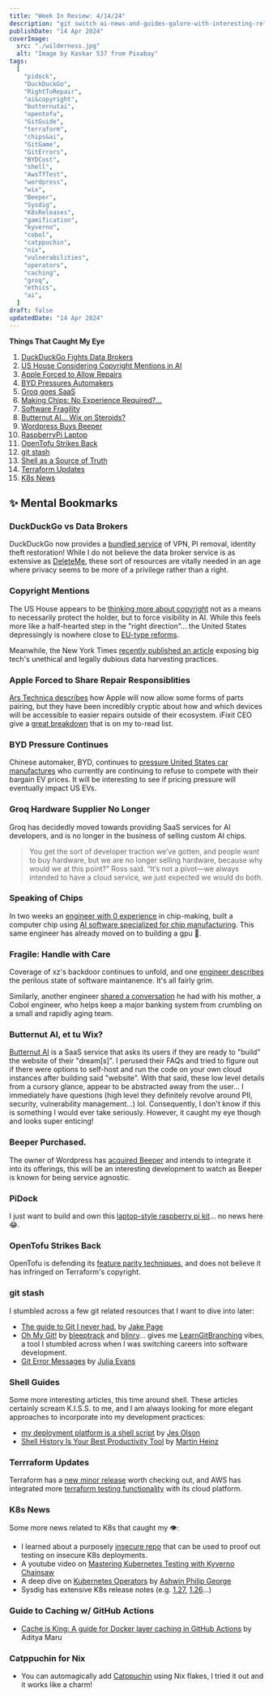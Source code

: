 ```yaml
---
title: "Week In Review: 4/14/24"
description: "git switch ai-news-and-guides-galore-with-interesting-releases"
publishDate: "14 Apr 2024"
coverImage:
  src: "./wilderness.jpg"
  alt: "Image by Kaskar 537 from Pixabay"
tags:
  [
    "pidock",
    "DuckDuckGo",
    "RightToRepair",
    "ai&copyright",
    "butternutai",
    "opentofu",
    "GitGuide",
    "terraform",
    "chips&ai",
    "GitGame",
    "GitErrors",
    "BYDCost",
    "shell",
    "AwsTfTest",
    "wordpress",
    "wix",
    "Beeper",
    "Sysdig",
    "K8sReleases",
    "gamification",
    "kyverno",
    "cobol",
    "catppuchin",
    "nix",
    "vulnerabilities",
    "operators",
    "caching",
    "groq",
    "ethics",
    "ai",
  ]
draft: false
updatedDate: "14 Apr 2024"
---
```


**Things That Caught My Eye**

1. [DuckDuckGo Fights Data Brokers](#duckduckgo-vs-data-brokers)
1. [US House Considering Copyright Mentions in AI](#copyright-mentions)
1. [Apple Forced to Allow Repairs](#apple-forced-to-share-repair-responsiblities)
1. [BYD Pressures Automakers](#byd-pressure-continues)
1. [Groq goes SaaS](#groq-hardware-supplier-no-longer)
1. [Making Chips: No Experience Required?...](#speaking-of-chips)
1. [Software Fragility](#fragile-handle-with-care)
1. [Butternut AI... Wix on Steroids?](#butternut-ai-et-tu-wix)
1. [Wordpress Buys Beeper](#beeper-purchased)
1. [RaspberryPi Laptop](#pidock)
1. [OpenTofu Strikes Back](#opentofu-strikes-back)
1. [git stash](#git-stash)
1. [Shell as a Source of Truth](#shell-guides)
1. [Terraform Updates](#terrraform-updates)
1. [K8s News](#k8s-news)

## &#x2728; Mental Bookmarks

### DuckDuckGo vs Data Brokers

DuckDuckGo now provides a [bundled service](https://spreadprivacy.com/meetprivacypro/) of VPN, PI removal, identity theft restoration! While I do not believe the data broker service is as extensive as [DeleteMe](https://joindeleteme.com/), these sort of resources are vitally needed in an age where privacy seems to be more of a privilege rather than a right.

### Copyright Mentions

The US House appears to be [thinking more about copyright](https://www.theregister.com/2024/04/10/congressional_bill_would_require_ai/)
not as a means to necessarily protect the holder, but to force visibility in AI.
While this feels more like a half-hearted step in the "right direction"... the
United States depressingly is nowhere close to [EU-type reforms](https://www.europarl.europa.eu/news/en/press-room/20240308IPR19015/artificial-intelligence-act-meps-adopt-landmark-law).

Meanwhile, the New York Times [recently published an article](https://www.nytimes.com/2024/04/06/technology/tech-giants-harvest-data-artificial-intelligence.html?ugrp=u&unlocked_article_code=1.i00.2gRB.J2qpf6PYyX6b&smid=url-share)
exposing big tech's unethical and legally dubious data harvesting practices.

### Apple Forced to Share Repair Responsiblities

[Ars Technica describes](https://arstechnica.com/gadgets/2024/04/apple-will-allow-reuse-of-iphone-parts-for-repairs-with-a-notable-catch/)
how Apple will now allow some forms of parts pairing, but they have been
incredibly cryptic about how and which devices will be accessible to easier
repairs outside of their ecosystem. iFixit CEO give a [great breakdown](https://www.ifixit.com/News/94127/apples-parts-pairing-rollback-doesnt-go-far-enough)
that is on my to-read list.

### BYD Pressure Continues

Chinese automaker, BYD, continues to [pressure United States car manufactures](https://www.teslarati.com/10000-byd-seagull-us-auto/)
who currently are continuing to refuse to compete with their bargain EV prices.
It will be interesting to see if pricing pressure will eventually impact US EVs.

### Groq Hardware Supplier No Longer

Groq has decidedly moved towards providing SaaS services for AI developers, and
is no longer in the business of selling custom AI chips.

> You get the sort of developer traction we’ve gotten, and people want to buy
> hardware, but we are no longer selling hardware, because why would we at this
> point?” Ross said. “It’s not a pivot—we always intended to have a cloud
> service, we just expected we would do both.

### Speaking of Chips

In two weeks an [engineer with 0 experience](https://www.tomshardware.com/pc-components/cpus/engineer-creates-cpu-from-scratch-in-two-weeks-begins-work-on-gpus)
in chip-making, built a computer chip using
[AI software specialized for chip manufacturing](https://www.tomshardware.com/news/ai-tools-take-chip-design-industry-by-storm-200-chips-tape-out).
This same engineer has already moved on to building a gpu &#x1F92F;.

### Fragile: Handle with Care

Coverage of xz's backdoor continues to unfold, and one [engineer describes](https://lunduke.locals.com/post/5477752/if-this-one-guy-got-hit-by-a-bus-the-worlds-software-would-fall-apart)
the perilous state of software maintanence. It's all fairly grim.

Similarly, another engineer [shared a conversation](https://ezali.substack.com/p/interviewing-my-mother-a-mainframe)
he had with his mother, a Cobol engineer, who helps keep a major banking system
from crumbling on a small and rapidly aging team.

### Butternut AI, et tu Wix?

[Butternut AI](https://v2.butternut.ai/#FAQ) is a SaaS service that asks its
users if they are ready to "build" the website of their "dream[s]". I perused
their FAQs and tried to figure out if there were options to self-host and run
the code on your own cloud instances after building said "website". With that
said, these low level details from a cursory glance, appear to be abstracted
away from the user... I immediately have questions (high level they definitely
revolve around PII, security, vulnerability management...) lol. Consequently, I
don't know if this is something I would ever take seriously. However, it caught
my eye though and looks super enticing!

### Beeper Purchased.

The owner of Wordpress has [acquired Beeper](https://arstechnica.com/gadgets/2024/04/wordpress-owner-acquires-beeper-giving-it-two-chat-apps-to-rule-them-all/)
and intends to integrate it into its offerings, this will be an interesting
development to watch as Beeper is known for being service agnostic.

### PiDock

I just want to build and own this [laptop-style raspberry pi kit](https://www.tomshardware.com/raspberry-pi/pidock-provides-raspberry-pi-400-with-laptop-style-housing-and-1080p-display)...
no news here &#x1F602;.

### OpenTofu Strikes Back

OpenTofu is defending its [feature parity techniques](https://opentofu.org/blog/our-response-to-hashicorps-cease-and-desist/),
and does not believe it has infringed on Terraform's copyright.

### git stash

I stumbled across a few git related resources that I want to dive into later:

- [The guide to Git I never had.](https://medium.com/@jake.page91/the-guide-to-git-i-never-had-a89048d4703a) by [Jake Page](https://medium.com/@jake.page91)
- [Oh My Git!](https://ohmygit.org/) by [bleeptrack](https://bleeptrack.de/) and
  [blinry](https://blinry.org/)... gives me [LearnGitBranching](https://github.com/pcottle/learnGitBranching)
  vibes, a tool I stumbled across when I was switching careers into software
  development.
- [Git Error Messages](https://jvns.ca/blog/2024/04/10/notes-on-git-error-messages/) by [Julia Evans](https://jvns.ca/about/)

### Shell Guides

Some more interesting articles, this time around shell. These articles certainly
scream K.I.S.S. to me, and I am always looking for more elegant approaches to
incorporate into my development practices:

- [my deployment platform is a shell script](https://j3s.sh/thought/my-deployment-platform-is-a-shell-script.html) by [Jes Olson](https://j3s.sh/about.html)
- [Shell History Is Your Best Productivity Tool](https://martinheinz.dev/blog/110) by [Martin Heinz](https://github.com/MartinHeinz)

### Terrraform Updates

Terraform has a [new minor release](https://www.hashicorp.com/blog/terraform-1-8-adds-provider-functions-for-aws-google-cloud-and-kubernetes)
worth checking out, and AWS has integrated more
[terraform testing functionality](https://aws.amazon.com/blogs/devops/terraform-ci-cd-and-testing-on-aws-with-the-new-terraform-test-framework/)
with its cloud platform.

### K8s News

Some more news related to K8s that caught my &#x1F441;:

- I learned about a purposely [insecure repo](https://github.com/latiotech/insecure-kubernetes-deployments)
  that can be used to proof out testing on insecure K8s deployments.
- A youtube video on [Mastering Kubernetes Testing with Kyverno Chainsaw](https://www.youtube.com/watch?v=hQJWGzogIiI)
- A deep dive on [Kubernetes Operators](https://faun.pub/the-kubernetes-operator-model-01756c247064) by [Ashwin Philip George](https://ashwinphilipgeorge.medium.com/)
- Sysdig has extensive K8s release notes (e.g. [1.27](https://sysdig.com/blog/kubernetes-1-27-whats-new/), [1.26](https://sysdig.com/blog/kubernetes-1-26-whats-new/)...)

### Guide to Caching w/ GitHub Actions

- [Cache is King: A guide for Docker layer caching in GitHub Actions](https://blacksmith.sh/blog/cache-is-king-a-guide-for-docker-layer-caching-in-github-actions) by Aditya Maru

### Catppuchin for Nix

- You can automagically add [Catppuchin](https://github.com/catppuccin/nix/tree/main)
  using Nix flakes, I tried it out and it works like a charm!
